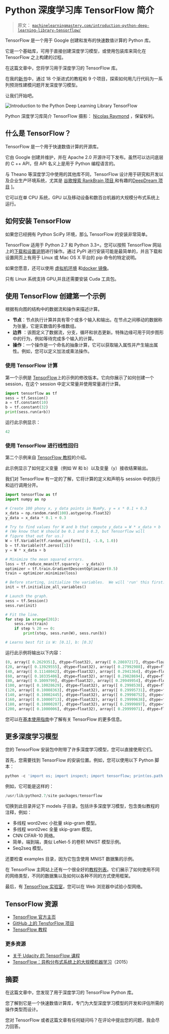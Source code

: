 # Python 深度学习库 TensorFlow 简介

> 原文： [`machinelearningmastery.com/introduction-python-deep-learning-library-tensorflow/`](https://machinelearningmastery.com/introduction-python-deep-learning-library-tensorflow/)

TensorFlow 是一个用于 Google 创建和发布的快速数值计算的 Python 库。

它是一个基础库，可用于直接创建深度学习模型，或使用包装库来简化在 TensorFlow 之上构建的过程。

在这篇文章中，您将学习用于深度学习的 TensorFlow 库。

在我的[新书](https://machinelearningmastery.com/deep-learning-with-python/)中，通过 18 个渐进式的教程和 9 个项目，探索如何用几行代码为一系列预测性建模问题开发深度学习模型。

让我们开始吧。

![Introduction to the Python Deep Learning Library TensorFlow](img/fe8f0396c0f9d7b02308150c33abe2da.png)

Python 深度学习库简介 TensorFlow
摄影： [Nicolas Raymond](https://www.flickr.com/photos/82955120@N05/15932303392/) ，保留权利。

## 什么是 TensorFlow？

TensorFlow 是一个用于快速数值计算的开源库。

它由 Google 创建并维护，并在 Apache 2.0 开源许可下发布。虽然可以访问底层的 C ++ API，但 API 名义上是用于 Python 编程语言的。

与 Theano 等深度学习中使用的其他库不同，TensorFlow 设计用于研究和开发以及企业生产环境系统，尤其是 [谷歌搜索 RankBrain 项目 ](https://en.wikipedia.org/wiki/RankBrain) 和有趣的[DeepDream 项目](https://en.wikipedia.org/wiki/DeepDream) ]。

它可以在单 CPU 系统，GPU 以及移动设备和数百台机器的大规模分布式系统上运行。

## 如何安装 TensorFlow

如果您已经拥有 Python SciPy 环境，那么 TensorFlow 的安装非常简单。

TensorFlow 适用于 Python 2.7 和 Python 3.3+。您可以按照 TensorFlow 网站上的[下载和设置说明](https://www.tensorflow.org/versions/r0.8/get_started/os_setup.html)进行操作。通过 PyPI 进行安装可能是最简单的，并且下载和设置网页上有用于 Linux 或 Mac OS X 平台的 pip 命令的特定说明。

如果您愿意，还可以使用 [虚拟机环境](http://docs.python-guide.org/en/latest/dev/virtualenvs/) 和[docker 镜像](https://www.docker.com/)。

只有 Linux 系统支持 GPU,并且还需要安装 Cuda 工具包。

## 使用 TensorFlow 创建第一个示例

根据有向图的结构中的数据流和操作来描述计算。

*   **节点**：节点执行计算并具有零个或多个输入和输出。在节点之间移动的数据称为张量，它是实数值的多维数组。
*   **边界** ：该图定义了数据流，分支，循环和状态更新。特殊边缘可用于同步图形中的行为，例如等待完成多个输入的计算。
*   **操作**：一个操作是一个命名的抽象计算，它可以获取输入属性并产生输出属性。例如，您可以定义加法或乘法操作。

### 使用 TensorFlow 计算

第一个示例是 [TensorFlow](https://github.com/tensorflow/tensorflow)上的示例的修改版本。它向你展示了如何创建一个 session，在这个 session 中定义常量并使用常量进行计算。

```py
import tensorflow as tf
sess = tf.Session()
a = tf.constant(10)
b = tf.constant(32)
print(sess.run(a+b))
```

运行此示例显示：

```py
42
```

### 使用 TensorFlow 进行线性回归

第二个示例来自 [TensorFlow 教程](https://www.tensorflow.org/versions/r0.8/get_started/index.html)的介绍。

此示例显示了如何定义变量（例如 W 和 b）以及变量（y）接收结果输出。

我们对 TensorFlow 有一定的了解，它将计算的定义和声明与 session 中的执行和运行调用分开。

```py
import tensorflow as tf
import numpy as np

# Create 100 phony x, y data points in NumPy, y = x * 0.1 + 0.3
x_data = np.random.rand(100).astype(np.float32)
y_data = x_data * 0.1 + 0.3

# Try to find values for W and b that compute y_data = W * x_data + b
# (We know that W should be 0.1 and b 0.3, but Tensorflow will
# figure that out for us.)
W = tf.Variable(tf.random_uniform([1], -1.0, 1.0))
b = tf.Variable(tf.zeros([1]))
y = W * x_data + b

# Minimize the mean squared errors.
loss = tf.reduce_mean(tf.square(y - y_data))
optimizer = tf.train.GradientDescentOptimizer(0.5)
train = optimizer.minimize(loss)

# Before starting, initialize the variables.  We will 'run' this first.
init = tf.initialize_all_variables()

# Launch the graph.
sess = tf.Session()
sess.run(init)

# Fit the line.
for step in xrange(201):
    sess.run(train)
    if step % 20 == 0:
        print(step, sess.run(W), sess.run(b))

# Learns best fit is W: [0.1], b: [0.3]
```

运行此示例将输出以下内容：

```py
(0, array([ 0.2629351], dtype=float32), array([ 0.28697217], dtype=float32))
(20, array([ 0.13929555], dtype=float32), array([ 0.27992988], dtype=float32))
(40, array([ 0.11148042], dtype=float32), array([ 0.2941364], dtype=float32))
(60, array([ 0.10335406], dtype=float32), array([ 0.29828694], dtype=float32))
(80, array([ 0.1009799], dtype=float32), array([ 0.29949954], dtype=float32))
(100, array([ 0.10028629], dtype=float32), array([ 0.2998538], dtype=float32))
(120, array([ 0.10008363], dtype=float32), array([ 0.29995731], dtype=float32))
(140, array([ 0.10002445], dtype=float32), array([ 0.29998752], dtype=float32))
(160, array([ 0.10000713], dtype=float32), array([ 0.29999638], dtype=float32))
(180, array([ 0.10000207], dtype=float32), array([ 0.29999897], dtype=float32))
(200, array([ 0.1000006], dtype=float32), array([ 0.29999971], dtype=float32))
```

您可以在[基本使用指南](https://www.tensorflow.org/versions/r0.8/get_started/basic_usage.html)中了解有关 TensorFlow 的更多信息。

## 更多深度学习模型

您的 TensorFlow 安装包中附带了许多深度学习模型，您可以直接使用它们。

首先，您需要找到 TensorFlow 的安装位置。例如，您可以使用以下 Python 脚本：

```py
python -c 'import os; import inspect; import tensorflow; print(os.path.dirname(inspect.getfile(tensorflow)))'
```

例如，它可能是这样的：

```py
/usr/lib/python2.7/site-packages/tensorflow
```

切换到此目录并记下 models 子目录。包括许多深度学习模型，包含类似教程的注释，例如：

*   多线程 word2vec 小批量 skip-gram 模型。
*   多线程 word2vec 全量 skip-gram 模型。
*   CNN CIFAR-10 网络。
*   简单，端到端，类似 LeNet-5 的卷积 MNIST 模型示例。
*   Seq2seq 模型。

还要检查 examples 目录，因为它包含使用 MNIST 数据集的示例。

在 TensorFlow 主网站上还有一个很全好的[教程列表](https://www.tensorflow.org/versions/r0.8/tutorials/index.html)。它们展示了如何使用不同的网络类型，不同的数据集以及如何以各种不同的方式使用框架。

最后，有 [TensorFlow 实验室](http://playground.tensorflow.org/)，您可以在 Web 浏览器中试验小型网络。

## TensorFlow 资源

*   [TensorFlow 官方主页](https://www.tensorflow.org/)
*   [GitHub 上的 TensforFlow 项目](https://github.com/tensorflow/tensorflow)
*   [TensorFlow 教程](https://www.tensorflow.org/versions/r0.7/tutorials/index.html)

### 更多资源

*   [关于 Udacity 的 TensorFlow 课程](https://www.udacity.com/course/deep-learning--ud730)
*   [TensorFlow：异构分布式系统上的大规模机器学习](http://download.tensorflow.org/paper/whitepaper2015.pdf)（2015）

## 摘要

在这篇文章中，您发现了用于深度学习的 TensorFlow Python 库。

您了解到它是一个快速数值计算库，专门为大型深度学习模型的开发和评估所需的操作类型而设计。

您对 TensorFlow 或者这篇文章有任何疑问吗？在评论中提出您的问题，我会尽力回答。